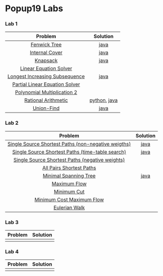 Popup19 Labs
===

### Lab 1

| Problem | Solution |
| :---: | :---: |
| [Fenwick Tree](https://kth.kattis.com/problems/fenwick) | [java](src/main/java/se/kth/popup/lab1/fenwick/FenwickTree.java) |
| [Internal Cover](https://kth.kattis.com/problems/intervalcover) | [java](src/main/java/se/kth/popup/lab1/intervalcover/IntervalCover.java) |
| [Knapsack](https://kth.kattis.com/problems/knapsack) | [java](src/main/java/se/kth/popup/lab1/knapsack/Knapsack.java) |
| [Linear Equation Solver](https://kth.kattis.com/problems/equationsolver) |  |
| [Longest Increasing Subsequence](https://kth.kattis.com/problems/longincsubseq) | [java](src/main/java/se/kth/popup/lab1/longestsequence/LIS.java) |
| [Partial Linear Equation Solver](https://kth.kattis.com/problems/equationsolverplus) |  |
| [Polynomial Multiplication 2](https://kth.kattis.com/problems/polymul2) |  |
| [Rational Arithmetic](https://kth.kattis.com/problems/rationalarithmetic) | [python](Python/Lab%201/Rational%20Arithmetic/rational.py), [java](src/main/java/se/kth/popup/lab1/rationalarithmetic/RationalArithmetic.java) |
| [Union-Find](https://kth.kattis.com/problems/unionfind) | [java](src/main/java/se/kth/popup/lab1/unionfind/UnionFindMain.java) |

### Lab 2

| Problem | Solution |
| :---: | :---: |
| [Single Source Shortest Paths (non-negative weigths)](https://kth.kattis.com/problems/shortestpath1) | [java](src/main/java/se/kth/popup/lab2/shortestpath/NonNegativeWeightsMain.java) |
| [Single Source Shortest Paths (time-table search)](https://kth.kattis.com/problems/shortestpath2) | [java](src/main/java/se/kth/popup/lab2/shortestpath/TimeTableMain.java) |
| [Single Source Shortest Paths (negative weights)](https://kth.kattis.com/problems/shortestpath3) |  |
| [All Pairs Shortest Paths](https://kth.kattis.com/problems/allpairspath) |  |
| [Minimal Spanning Tree](https://kth.kattis.com/problems/minspantree) | [java](src/main/java/se/kth/popup/lab2/minspantree/MinimumSpanningTreeMain.java) |
| [Maximum Flow](https://kth.kattis.com/problems/maxflow) |  |
| [Minimum Cut](https://kth.kattis.com/problems/mincut) |  |
| [Minimum Cost Maximum Flow](https://kth.kattis.com/problems/mincostmaxflow) |  |
| [Eulerian Walk](https://kth.kattis.com/problems/eulerianpath) |  |

### Lab 3

| Problem | Solution |
| :---: | :---: |
| []() |  |

### Lab 4

| Problem | Solution |
| :---: | :---: |
| []() |  |